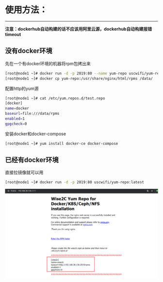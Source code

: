 # 使用方法：

------

**注意：dockerhub自动构建的话不应该用阿里云源，dockerhub自动构建报错timeout**

## 没有docker环境

先在一个有docker环境的机器将rpm包拷出来

```bash
[root@node1 ~]# docker run -d -p 2019:80 --name yum-repo uscwifi/yum-repo
[root@node1 ~]# docker cp yum-repo:/usr/share/nginx/html/rpms /data/
```

配置http的yum源

```bash
[root@node1 ~]# cat /etc/yum.repos.d/test.repo
[docker]
name=docker
baseurl=file:///data/rpms
enabled=1
gpgcheck=0
```

安装docker和docker-compose

```bash
[root@node1 ~]# yum install docker-ce docker-compose
```

## 已经有docker环境

直接拉镜像就可以用

```bash
[root@node1 ~]# docker run -d -p 2019:80 uscwifi/yum-repo:latest
```

![](https://raw.githubusercontent.com/52cto/PictureGo/master/img/20191027224359.png)
